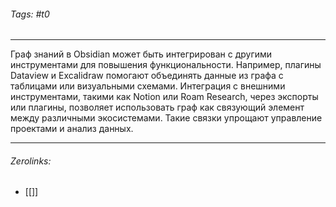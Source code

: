 ###### Tags:  #t0
___
Граф знаний в Obsidian может быть интегрирован с другими инструментами для повышения функциональности. Например, плагины Dataview и Excalidraw помогают объединять данные из графа с таблицами или визуальными схемами. Интеграция с внешними инструментами, такими как Notion или Roam Research, через экспорты или плагины, позволяет использовать граф как связующий элемент между различными экосистемами. Такие связки упрощают управление проектами и анализ данных.
___
###### Zerolinks: 
- [[]]